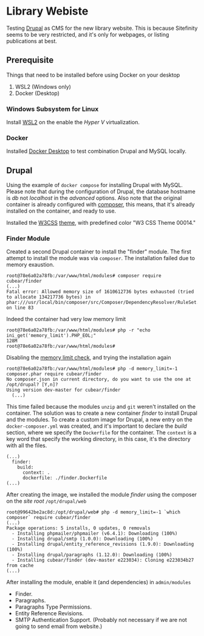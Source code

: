 # Library Webiste

Testing [Drupal](https://www.drupal.org/home) as CMS for the new library website. This is because Sitefinity seems to be very restricted, and it's only for webpages, or listing publications at best.

## Prerequisite

Things that need to be installed before using Docker on your desktop

1. WSL2 (Windows only)
2. Docker (Desktop)

### Windows Subsystem for Linux

Install [WSL2][wsl_install] on the enable the _Hyper V_ virtualization.

### Docker 

Installed [Docker Desktop][desktop] to test combination Drupal and MySQL locally.

## Drupal

Using the example of `docker compose` for installing Drupal with MySQL. Please note that during the configuration of Drupal, the database hostname is _db_ not _localhost_ in the _advanced_ options. Also note that the original container is already configured with [composer][php_composer], this means, that it's already installed on the container, and ready to use.

Installed the [W3CSS][w3csspage] [theme][w3theme], with predefined color "W3 CSS Theme 00014."

### Finder Module

Created a second Drupal container to install the "finder" module. The first attempt to install the module was via `composer`. The installation failed due to memory exaustion.

```
root@78e6a02a78fb:/var/www/html/modules# composer require cubear/finder
(...)
Fatal error: Allowed memory size of 1610612736 bytes exhausted (tried to allocate 134217736 bytes) in phar:///usr/local/bin/composer/src/Composer/DependencyResolver/RuleSet.php on line 83
```

Indeed the container had very low memory limit

```
root@78e6a02a78fb:/var/www/html/modules# php -r "echo ini_get('memory_limit').PHP_EOL;"
128M
root@78e6a02a78fb:/var/www/html/modules#
```

Disabling the [memory limit check][composer_memory], and trying the installation again

```
root@78e6a02a78fb:/var/www/html/modules# php -d memory_limit=-1 composer.phar require cubear/finder
No composer.json in current directory, do you want to use the one at /opt/drupal? [Y,n]?
Using version dev-master for cubear/finder
  (...)
```

This time failed because the modules `unzip` and `git` weren't installed on the container. The solution was to create a new container _finder_ to install Drupal and the modules. To create a custom image for Drupal, a new entry on the `docker-composer.yml` was created, and it's important to declare the _build_ section, where we specify the `Dockerfile` for the container. The `context` is a key word that specify the working directory, in this case, it's the directory with all the files.

```
(...)
  finder:
    build:
      context: .
      dockerfile: ./finder.Dockerfile
(...)
```

After creating the image, we installed the module _finder_ using the composer on the _site root_ `/opt/drupal/web`

```
root@99642be2ac8d:/opt/drupal/web# php -d memory_limit=-1 `which composer` require cubear/finder
(...)
Package operations: 5 installs, 0 updates, 0 removals
  - Installing phpmailer/phpmailer (v6.4.1): Downloading (100%)
  - Installing drupal/smtp (1.0.0): Downloading (100%)
  - Installing drupal/entity_reference_revisions (1.9.0): Downloading (100%)
  - Installing drupal/paragraphs (1.12.0): Downloading (100%)
  - Installing cubear/finder (dev-master e223034): Cloning e223034b27 from cache
(...)  
```

After installing the module, enable it (and dependencies) in `admin/modules`

* Finder.
* Paragraphs.
* Paragraphs Type Permissions.
* Entity Reference Revisions.
* SMTP Authentication Support. (Probably not necessary if we are not going to send email from website.)

[wsl_install]: https://docs.microsoft.com/en-us/windows/wsl/install-win10 "WSL2 Install"
[desktop]: https://www.docker.com/products/docker-desktop "Docker Desktop page"
[w3csspage]: https://drupal8-w3css-theme.flashwebcenter.com/ "W3CSS theme for Drupal 8 and 9"
[w3theme]: https://www.drupal.org/project/d8w3css "Drupal W3CSS theme page"
[php_composer]: https://getcomposer.org/ "PHP composer"
[composer_memory]: https://getcomposer.org/doc/articles/troubleshooting.md#memory-limit-errors "Composer memory limit error"

